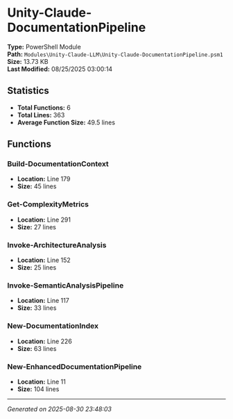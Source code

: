 # Unity-Claude-DocumentationPipeline

**Type:** PowerShell Module  
**Path:** `Modules\Unity-Claude-LLM\Unity-Claude-DocumentationPipeline.psm1`  
**Size:** 13.73 KB  
**Last Modified:** 08/25/2025 03:00:14  

## Statistics

- **Total Functions:** 6
- **Total Lines:** 363
- **Average Function Size:** 49.5 lines

## Functions


### Build-DocumentationContext

- **Location:** Line 179
- **Size:** 45 lines

 
### Get-ComplexityMetrics

- **Location:** Line 291
- **Size:** 27 lines

 
### Invoke-ArchitectureAnalysis

- **Location:** Line 152
- **Size:** 25 lines

 
### Invoke-SemanticAnalysisPipeline

- **Location:** Line 117
- **Size:** 33 lines

 
### New-DocumentationIndex

- **Location:** Line 226
- **Size:** 63 lines

 
### New-EnhancedDocumentationPipeline

- **Location:** Line 11
- **Size:** 104 lines



---
*Generated on 2025-08-30 23:48:03*
